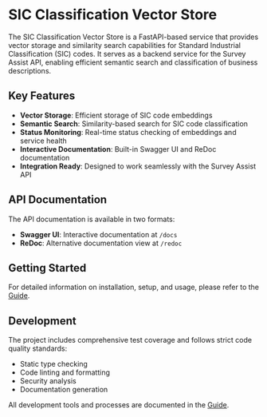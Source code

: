 # SIC Classification Vector Store

The SIC Classification Vector Store is a FastAPI-based service that provides vector storage and similarity search capabilities for Standard Industrial Classification (SIC) codes. It serves as a backend service for the Survey Assist API, enabling efficient semantic search and classification of business descriptions.

## Key Features

- **Vector Storage**: Efficient storage of SIC code embeddings
- **Semantic Search**: Similarity-based search for SIC code classification
- **Status Monitoring**: Real-time status checking of embeddings and service health
- **Interactive Documentation**: Built-in Swagger UI and ReDoc documentation
- **Integration Ready**: Designed to work seamlessly with the Survey Assist API

## API Documentation

The API documentation is available in two formats:
- **Swagger UI**: Interactive documentation at `/docs`
- **ReDoc**: Alternative documentation view at `/redoc`

## Getting Started

For detailed information on installation, setup, and usage, please refer to the [Guide](guide.md).

## Development

The project includes comprehensive test coverage and follows strict code quality standards:
- Static type checking
- Code linting and formatting
- Security analysis
- Documentation generation

All development tools and processes are documented in the [Guide](guide.md).
